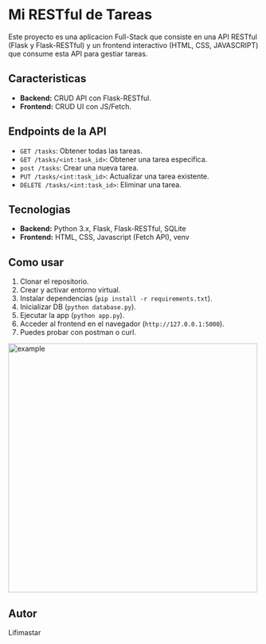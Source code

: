 # Mi RESTful de Tareas

Este proyecto es una aplicacion Full-Stack que consiste en una API RESTful (Flask y Flask-RESTful) y un frontend interactivo (HTML, CSS, JAVASCRIPT) que consume esta API para gestiar tareas.

## Caracteristicas
- **Backend:** CRUD API con Flask-RESTful.
- **Frontend:** CRUD UI con JS/Fetch.

## Endpoints de la API
- `GET /tasks`: Obtener todas las tareas.
- `GET /tasks/<int:task_id>`: Obtener una tarea especifica.
- `post /tasks`: Crear una nueva tarea.
- `PUT /tasks/<int:task_id>`: Actualizar una tarea existente.
- `DELETE /tasks/<int:task_id>`: Eliminar una tarea.

## Tecnologias
- **Backend:** Python 3.x, Flask, Flask-RESTful, SQLite
- **Frontend:** HTML, CSS, Javascript (Fetch API), venv

## Como usar
1. Clonar el repositorio.
2. Crear y activar entorno virtual.
3. Instalar dependencias (`pip install -r requirements.txt`).
4. Inicializar DB (`python database.py`).
5. Ejecutar la app (`python app.py`).
6. Acceder al frontend en el navegador (`http://127.0.0.1:5000`).
7. Puedes probar con postman o curl.

<img src="static/example_tarea.gif" alt="example" width="500">

## Autor
Lifimastar
